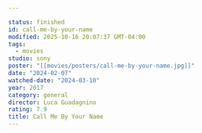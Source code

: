 ```yaml
---

status: finished
id: call-me-by-your-name
modified: 2025-10-16 20:07:37 GMT-04:00
tags:
  - movies
studio: sony
poster: "[[movies/posters/call-me-by-your-name.jpg]]"
date: "2024-02-07"
watched-date: "2024-03-10"
year: 2017
category: general
director: Luca Guadagnino
rating: 7.9
title: Call Me By Your Name
---
```

